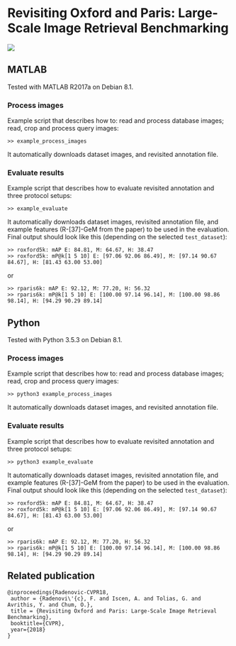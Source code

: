# Revisiting Oxford and Paris: Large-Scale Image Retrieval Benchmarking

<img src="http://cmp.felk.cvut.cz/revisitop/img/revisitop_teaser_medium.png" width=\textwidth/>

## MATLAB

Tested with MATLAB R2017a on Debian 8.1.

### Process images

Example script that describes how to: read and process database images; read, crop and process query images:
```
>> example_process_images
```
It automatically downloads dataset images, and revisited annotation file.

### Evaluate results

Example script that describes how to evaluate revisited annotation and three protocol setups:
```
>> example_evaluate
```
It automatically downloads dataset images, revisited annotation file, and example features (R-[37]-GeM from the paper) to be used in the evaluation.
Final output should look like this (depending on the selected ```test_dataset```):
```
>> roxford5k: mAP E: 84.81, M: 64.67, H: 38.47
>> roxford5k: mP@k[1 5 10] E: [97.06 92.06 86.49], M: [97.14 90.67 84.67], H: [81.43 63.00 53.00]
```
or
```
>> rparis6k: mAP E: 92.12, M: 77.20, H: 56.32
>> rparis6k: mP@k[1 5 10] E: [100.00 97.14 96.14], M: [100.00 98.86 98.14], H: [94.29 90.29 89.14]
```

## Python

Tested with Python 3.5.3 on Debian 8.1.

### Process images

Example script that describes how to: read and process database images; read, crop and process query images:
```
>> python3 example_process_images
```
It automatically downloads dataset images, and revisited annotation file.

### Evaluate results

Example script that describes how to evaluate revisited annotation and three protocol setups:
```
>> python3 example_evaluate
```
It automatically downloads dataset images, revisited annotation file, and example features (R-[37]-GeM from the paper) to be used in the evaluation.
Final output should look like this (depending on the selected ```test_dataset```):
```
>> roxford5k: mAP E: 84.81, M: 64.67, H: 38.47
>> roxford5k: mP@k[1 5 10] E: [97.06 92.06 86.49], M: [97.14 90.67 84.67], H: [81.43 63.00 53.00]
```
or
```
>> rparis6k: mAP E: 92.12, M: 77.20, H: 56.32
>> rparis6k: mP@k[1 5 10] E: [100.00 97.14 96.14], M: [100.00 98.86 98.14], H: [94.29 90.29 89.14]
```

## Related publication

```
@inproceedings{Radenovic-CVPR18,
 author = {Radenovi\'{c}, F. and Iscen, A. and Tolias, G. and Avrithis, Y. and Chum, O.},
 title = {Revisiting Oxford and Paris: Large-Scale Image Retrieval Benchmarking},
 booktitle={CVPR},
 year={2018}
}
```